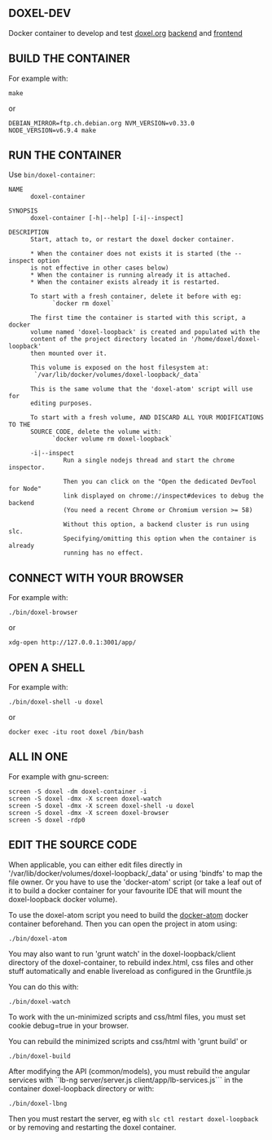 ## DOXEL-DEV ##

Docker container to develop and test [doxel.org](https://www.doxel.org) [backend](https://github.com/doxel/doxel-loopback) and [frontend](https://github.com/doxel/doxel-angular)

## BUILD THE CONTAINER ##

For example with:

```
make
```

or

```
DEBIAN_MIRROR=ftp.ch.debian.org NVM_VERSION=v0.33.0 NODE_VERSION=v6.9.4 make
```

## RUN THE CONTAINER ##

Use ```bin/doxel-container```:
```
NAME
      doxel-container

SYNOPSIS
      doxel-container [-h|--help] [-i|--inspect]

DESCRIPTION
      Start, attach to, or restart the doxel docker container.

      * When the container does not exists it is started (the --inspect option
      is not effective in other cases below)
      * When the container is running already it is attached.
      * When the container exists already it is restarted.

      To start with a fresh container, delete it before with eg:
            `docker rm doxel`

      The first time the container is started with this script, a docker
      volume named 'doxel-loopback' is created and populated with the
      content of the project directory located in '/home/doxel/doxel-loopback'
      then mounted over it.

      This volume is exposed on the host filesystem at:
       `/var/lib/docker/volumes/doxel-loopback/_data`

      This is the same volume that the 'doxel-atom' script will use for
      editing purposes.

      To start with a fresh volume, AND DISCARD ALL YOUR MODIFICATIONS TO THE
      SOURCE CODE, delete the volume with:
            `docker volume rm doxel-loopback`

      -i|--inspect
               Run a single nodejs thread and start the chrome inspector.

               Then you can click on the "Open the dedicated DevTool for Node"
               link displayed on chrome://inspect#devices to debug the backend
               (You need a recent Chrome or Chromium version >= 58)

               Without this option, a backend cluster is run using slc.
               Specifying/omitting this option when the container is already
               running has no effect.

```

## CONNECT WITH YOUR BROWSER ##

For example with:


```
./bin/doxel-browser
```

or

```
xdg-open http://127.0.0.1:3001/app/
```

## OPEN A SHELL ##

For example with:

```
./bin/doxel-shell -u doxel
```

or

```
docker exec -itu root doxel /bin/bash
```

## ALL IN ONE ##
For example with gnu-screen:
```
screen -S doxel -dm doxel-container -i
screen -S doxel -dmx -X screen doxel-watch
screen -S doxel -dmx -X screen doxel-shell -u doxel
screen -S doxel -dmx -X screen doxel-browser
screen -S doxel -rdp0
```

## EDIT THE SOURCE CODE ##

When applicable, you can either edit files directly in '/var/lib/docker/volumes/doxel-loopback/_data' or using 'bindfs' to map the file owner.
Or you have to use the 'docker-atom' script (or take a leaf out of it to build a docker container for your favourite IDE that will mount the doxel-loopback docker volume).

To use the doxel-atom script you need to build the [docker-atom](https://github.com/doxel/docker-atom-editor) docker container beforehand.
Then you can open the project in atom using:
```
./bin/doxel-atom
```

You may also want to run 'grunt watch' in the doxel-loopback/client directory of the doxel-container, to rebuild index.html, css files and other stuff automatically and enable livereload as configured in the Gruntfile.js

You can do this with:
```
./bin/doxel-watch
```
To work with the un-minimized scripts and css/html files, you must set cookie debug=true in your browser.

You can rebuild the minimized scripts and css/html with 'grunt build' or
```
./bin/doxel-build
```

After modifying the API (common/models), you must rebuild the angular services with ``lb-ng server/server.js client/app/lb-services.js``` in the container doxel-loopback directory or with:
```
./bin/doxel-lbng
```

Then you must restart the server, eg with ```slc ctl restart doxel-loopback``` or by removing and restarting the doxel container.
